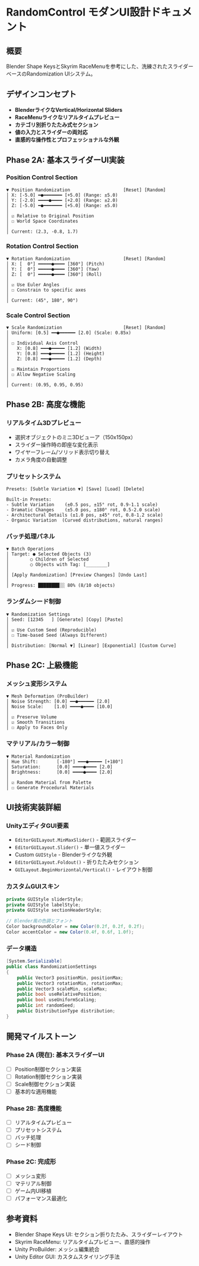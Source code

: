 # RandomControl モダンUI設計ドキュメント

## 概要
Blender Shape KeysとSkyrim RaceMenuを参考にした、洗練されたスライダーベースのRandomization UIシステム。

## デザインコンセプト
- **BlenderライクなVertical/Horizontal Sliders**
- **RaceMenuライクなリアルタイムプレビュー**
- **カテゴリ別折りたたみ式セクション**
- **値の入力とスライダーの両対応**
- **直感的な操作性とプロフェッショナルな外観**

## Phase 2A: 基本スライダーUI実装

### Position Control Section
```
▼ Position Randomization                    [Reset] [Random]
│ X: [-5.0] ━●━━━━━━━ [+5.0] (Range: ±5.0)
│ Y: [-2.0] ━━━━●━━━━ [+2.0] (Range: ±2.0)
│ Z: [-5.0] ━●━━━━━━━ [+5.0] (Range: ±5.0)
│ 
│ ☑ Relative to Original Position
│ ☐ World Space Coordinates
│ 
│ Current: (2.3, -0.8, 1.7)
```

### Rotation Control Section  
```
▼ Rotation Randomization                    [Reset] [Random]
│ X: [  0°] ━━━━━●━━━━ [360°] (Pitch)
│ Y: [  0°] ━━━━━●━━━━ [360°] (Yaw)  
│ Z: [  0°] ━━━━━●━━━━ [360°] (Roll)
│
│ ☑ Use Euler Angles
│ ☐ Constrain to specific axes
│
│ Current: (45°, 180°, 90°)
```

### Scale Control Section
```
▼ Scale Randomization                       [Reset] [Random]  
│ Uniform: [0.5] ━━●━━━━━━ [2.0] (Scale: 0.85x)
│ 
│ ☐ Individual Axis Control
│   X: [0.8] ━━━●━━━━━ [1.2] (Width)
│   Y: [0.8] ━━━●━━━━━ [1.2] (Height) 
│   Z: [0.8] ━━━●━━━━━ [1.2] (Depth)
│
│ ☑ Maintain Proportions
│ ☐ Allow Negative Scaling
│
│ Current: (0.95, 0.95, 0.95)
```

## Phase 2B: 高度な機能

### リアルタイム3Dプレビュー
- 選択オブジェクトのミニ3Dビューア（150x150px）
- スライダー操作時の即座な変化表示
- ワイヤーフレーム/ソリッド表示切り替え
- カメラ角度の自動調整

### プリセットシステム
```
Presets: [Subtle Variation ▼] [Save] [Load] [Delete]

Built-in Presets:
- Subtle Variation    (±0.5 pos, ±15° rot, 0.9-1.1 scale)
- Dramatic Changes    (±5.0 pos, ±180° rot, 0.5-2.0 scale)  
- Architectural Details (±1.0 pos, ±45° rot, 0.8-1.2 scale)
- Organic Variation  (Curved distributions, natural ranges)
```

### バッチ処理パネル
```
▼ Batch Operations
│ Target: ● Selected Objects (3)
│        ○ Children of Selected  
│        ○ Objects with Tag: [________]
│
│ [Apply Randomization] [Preview Changes] [Undo Last]
│
│ Progress: ████████░░ 80% (8/10 objects)
```

### ランダムシード制御
```
▼ Randomization Settings
│ Seed: [12345   ] [Generate] [Copy] [Paste]
│ 
│ ☑ Use Custom Seed (Reproducible)
│ ☐ Time-based Seed (Always Different)
│
│ Distribution: [Normal ▼] [Linear] [Exponential] [Custom Curve]
```

## Phase 2C: 上級機能

### メッシュ変形システム
```
▼ Mesh Deformation (ProBuilder)
│ Noise Strength: [0.0] ━━●━━━━━━ [2.0]
│ Noise Scale:    [1.0] ━━━━●━━━━ [10.0] 
│ 
│ ☑ Preserve Volume
│ ☑ Smooth Transitions
│ ☐ Apply to Faces Only
```

### マテリアル/カラー制御
```
▼ Material Randomization  
│ Hue Shift:       [-180°] ━━━●━━━━━ [+180°]
│ Saturation:      [0.0] ━━━━●━━━━ [2.0]
│ Brightness:      [0.0] ━━━━●━━━━ [2.0]
│
│ ☑ Random Material from Palette
│ ☐ Generate Procedural Materials
```

## UI技術実装詳細

### UnityエディタGUI要素
- `EditorGUILayout.MinMaxSlider()` - 範囲スライダー
- `EditorGUILayout.Slider()` - 単一値スライダー  
- Custom `GUIStyle` - Blenderライクな外観
- `EditorGUILayout.Foldout()` - 折りたたみセクション
- `GUILayout.BeginHorizontal/Vertical()` - レイアウト制御

### カスタムGUIスキン
```csharp
private GUIStyle sliderStyle;
private GUIStyle labelStyle;  
private GUIStyle sectionHeaderStyle;

// Blender風の色調とフォント
Color backgroundColor = new Color(0.2f, 0.2f, 0.2f);
Color accentColor = new Color(0.4f, 0.6f, 1.0f);
```

### データ構造
```csharp
[System.Serializable]
public class RandomizationSettings
{
    public Vector3 positionMin, positionMax;
    public Vector3 rotationMin, rotationMax;  
    public Vector3 scaleMin, scaleMax;
    public bool useRelativePosition;
    public bool useUniformScaling;
    public int randomSeed;
    public DistributionType distribution;
}
```

## 開発マイルストーン

### Phase 2A (現在): 基本スライダーUI
- [ ] Position制御セクション実装
- [ ] Rotation制御セクション実装  
- [ ] Scale制御セクション実装
- [ ] 基本的な適用機能

### Phase 2B: 高度機能
- [ ] リアルタイムプレビュー
- [ ] プリセットシステム
- [ ] バッチ処理
- [ ] シード制御

### Phase 2C: 完成形
- [ ] メッシュ変形
- [ ] マテリアル制御
- [ ] ゲーム内UI移植
- [ ] パフォーマンス最適化

## 参考資料
- Blender Shape Keys UI: セクション折りたたみ、スライダーレイアウト
- Skyrim RaceMenu: リアルタイムプレビュー、直感的操作
- Unity ProBuilder: メッシュ編集統合
- Unity Editor GUI: カスタムスタイリング手法
